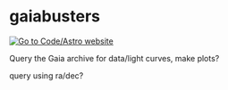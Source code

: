 # gaiabusters

[![Go to Code/Astro website](https://img.shields.io/badge/Made%20at-Code/Astro-blueviolet.svg)](https://semaphorep.github.io/codeastro/)

Query the Gaia archive for data/light curves, make plots?

query using ra/dec?
